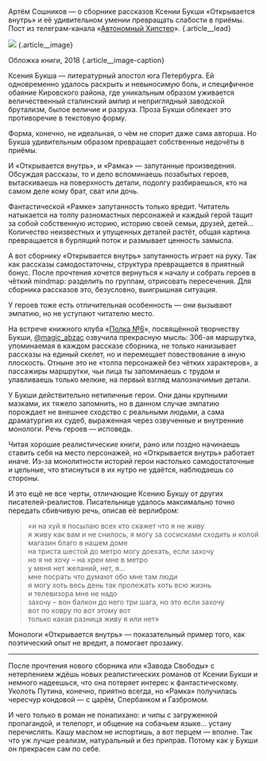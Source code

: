 Артём Сошников — о сборнике рассказов Ксении Букши «Открывается внутрь» и её удивительном умении превращать слабости в приёмы. Пост из телеграм-канала «[Автономный Хипстер][1]». {.article\_\_lead}

![][image-1] {.article\_\_image}

Обложка книги, 2018 {.article\_\_image-caption}

Ксения Букша — литературный апостол юга Петербурга. Ей одновременно удалось раскрыть и невыносимую боль, и специфичное обаяние Кировского района, где уникальным образом уживается величественный сталинский ампир и неприглядный заводской брутализм, былое величие и разруха. Проза Букши облекает это противоречие в текстовую форму.

Форма, конечно, не идеальная, о чём не спорит даже сама авторша. Но Букша удивительным образом превращает собственные недочёты в приёмы.

И «Открывается внутрь», и «Рамка» — запутанные произведения. Обсуждая рассказы, то и дело вспоминаешь позабытых героев, вытаскиваешь на поверхность детали, подолгу разбираешься, кто на самом деле кому брат, сват или дочь.

Фантастической «Рамке» запутанность только вредит. Читатель натыкается на толпу разномастных персонажей и каждый герой тащит за собой собственную историю, историю своей семьи, друзей, детей… Количество неизвестных и упущенных деталей растёт, общая картина превращается в бурлящий поток и размывает ценность замысла.

А вот сборнику «Открывается внутрь» запутанность играет на руку. Так как рассказы самодостаточны, структура превращается в приятный бонус. После прочтения хочется вернуться к началу и собрать героев в чёткий mindmap: разделить по группам, отрисовать пересечения. Для сборника рассказов это, безусловно, выигрышная ситуация.

У героев тоже есть отличительная особенность — они вызывают эмпатию, но не уступают читателю место.

На встрече книжного клуба «[Полка №6][2]», посвящённой творчеству Букши, [@magic\_abzac][3] озвучила прекрасную мысль: 306-ая маршрутка, упоминаемая в каждом рассказе сборника, не только нанизывает рассказы на единый скелет, но и перемещает повествование в иную плоскость. Отныне это не «толпа персонажей без чётких характеров», а пассажиры маршрутки, чьи лица ты запоминаешь с трудом и улавливаешь только мелкие, на первый взгляд малозначимые детали.

У Букши действительно нетипичные герои. Они даны крупными мазками, их тяжело запомнить, но в данном случае эмпатию порождает не внешнее сходство с реальными людьми, а сама драматургия их судеб, выраженная через озвученные и внутренние монологи. Речь героев — исповедь.

Читая хорошие реалистические книги, рано или поздно начинаешь ставить себя на место персонажей, но «Открывается внутрь» работает иначе. Из-за монолитности историй герои настолько самодостаточные и цельные, что втиснуться в их нутро не удаётся, наблюдаешь со стороны. 

И это ещё не все черты, отличающие Ксению Букшу от других писателей-реалистов. Писательнице удалось максимально точно передать сбивчивую речь, описав её верлибром:

> «и на хуй я посылаю всех кто скажет что я не живу  
> я живу как вам и не снилось, я могу за сосисками сходить и колой  
> магазин благо в нашем доме  
> на триста шестой до метро могу доехать, если захочу  
> но я не хочу – на хрен мне в метро  
> у меня нет желаний, нет, я…  
> мне посрать что думают обо мне там люди  
> я могу хоть весь день так пролежать хоть всю жизнь  
> и телевизора мне не надо  
> захочу – вон балкон до него три шага, но это если захочу  
> вот по ковру по вот этому вот  
> только какая разница живу я или нет» 

Монологи «Открывается внутрь» — показательный пример того, как поэтический опыт не вредит, а помогает прозаику.

---- 

После прочтения нового сборника или «Завода Свободы» с нетерпением ждёшь новых реалистических романов от Ксении Букши и немного надеешься, что она потеряет интерес к фантастическому. Уколоть Путина, конечно, приятно всегда, но «Рамка» получилась чересчур кондовой — с царём, Спербанком и Газбромом. 

И чего только в роман не понапихано: и чипы с загруженной пропагандой, и телепорт, и общение на собачьем языке… устану перечислять. Кашу маслом не испортишь, а вот перцем — вполне. Так что уж лучше реализм, натуральный и без приправ. Потому как у Букши он прекрасен сам по себе.

[1]:	http://teleg.run/zvonimentam
[2]:	https://vk.com/ziferpolka
[3]:	http://teleg.run/magic_abzac

[image-1]:	http://sayocean.me/img/buksha-open-inside.jpg